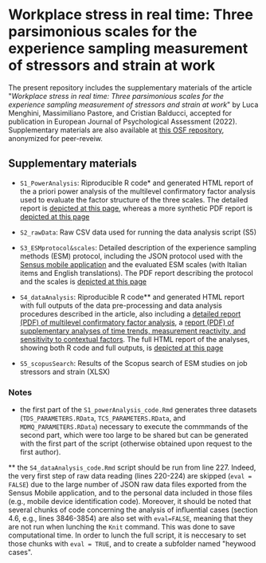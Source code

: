 # Workplace stress in real time: Three parsimonious scales for the experience sampling measurement of stressors and strain at work
The present repository includes the supplementary materials of the article "*Workplace stress in real time: Three parsimonious scales for the experience sampling measurement of stressors and strain at work*" by Luca Menghini, Massimiliano Pastore, and Cristian Balducci, accepted for publication in European Journal of Psychological Assessment (2022). Supplementary materials are also available at [this OSF repository](https://osf.io/87a9p/?view_only=8439d7578f54405a853b31264df9bc19), anonymized for peer-reveiw.

## Supplementary materials
- `S1_PowerAnalysis`: Riproducible R code* and generated HTML report of the a priori power analysis of the multilevel confirmatory factor analysis used to evaluate the factor structure of the three scales. The detailed report is [depicted at this page](https://Luca-Menghini.github.io/ESMmeasures-workplaceStress/Appendix%20B%20-%20Data%20pre-processing/insa%40home_dataProcessing.html), whereas a more synthetic PDF report is [depicted at this page](https://Luca-Menghini.github.io/ESMmeasures-workplaceStress)

- `S2_rawData`: Raw CSV data used for running the data analysis script (S5)

- `S3_ESMprotocol&scales`: Detailed description of the experience sampling methods (ESM) protocol, including the JSON protocol used with the [Sensus mobile application](https://predictive-technology-laboratory.github.io/sensus/) and the evaluated ESM scales (with Italian items and English translations). The PDF report describing the protocol and the scales is [depicted at this page](https://Luca-Menghini.github.io/ESMmeasures-workplaceStress)

- `S4_dataAnalysis`: Riproducible R code** and generated HTML report with full outputs of the data pre-processing and data analysis procedures described in the article, also including a [detailed report (PDF) of multilevel confirmatory factor analysis](https://Luca-Menghini.github.io/ESMmeasures-workplaceStress), a [report (PDF) of supplementary analyses of time trends, measurement reactivity, and sensitivity to contextual factors](https://Luca-Menghini.github.io/ESMmeasures-workplaceStress). The full HTML report of the analyses, showing both R code and full outputs, is [depicted at this page](https://Luca-Menghini.github.io/ESMmeasures-workplaceStress)

- `S5_scopusSearch`: Results of the Scopus search of ESM studies on job stressors and strain (XLSX)

### Notes
* the first part of the `S1_powerAnalysis_code.Rmd` generates three datasets (`TDS_PARAMETERS.RData`, `TCS_PARAMETERS.RData`, and `MDMQ_PARAMETERS.RData`) necessary to execute the commmands of the second part, which were too large to be shared but can be generated with the first part of the script (otherwise obtained upon request to the first author).

** the `S4_dataAnalysis_code.Rmd` script should be run from line 227. Indeed, the very first step of raw data reading (lines 220-224) are skipped (`eval = FALSE`) due to the large number of JSON raw data files exported from the Sensus Mobile application, and to the personal data included in those files (e.g., mobile device identification code). Moreover, it should be noted that several chunks of code concerning the analysis of influential cases (section 4.6, e.g., lines 3846-3854) are also set with `eval=FALSE`, meaning that they are not run when lunching the `Knit` command. This was done to save computational time. In order to lunch the full script, it is neccesary to set those chunks with `eval = TRUE`, and to create a subfolder named "heywood cases".
